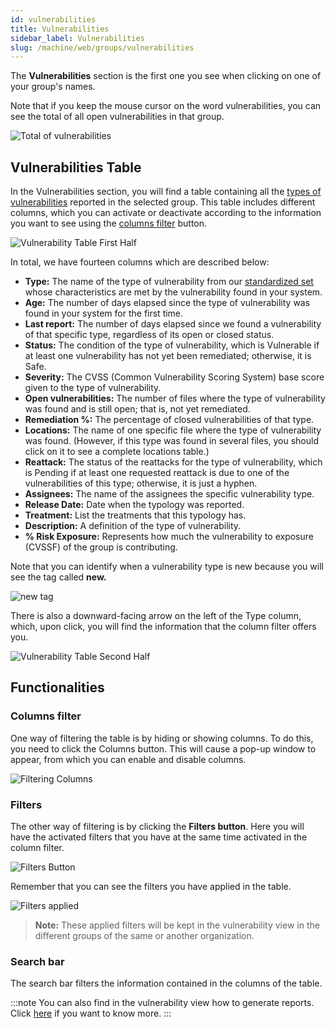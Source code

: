 ```yaml
---
id: vulnerabilities
title: Vulnerabilities
sidebar_label: Vulnerabilities
slug: /machine/web/groups/vulnerabilities
---
```


The **Vulnerabilities** section is
the first one you see when clicking
on one of your group's names.

Note that if you keep the mouse cursor
on the word vulnerabilities,
you can see the total of all open vulnerabilities in that group.

![Total of vulnerabilities](https://res.cloudinary.com/fluid-attacks/image/upload/v1677560179/docs/web/groups/vulnerabilities/total.png)

## Vulnerabilities Table

In the Vulnerabilities section,
you will find a table containing
all the [types of vulnerabilities](/criteria/vulnerabilities/)
reported in the selected group.
This table includes different columns,
which you can activate or deactivate
according to the information you want
to see using the [columns filter](/machine/web/groups/vulnerabilities/#filtering-your-vulnerabilities-table)
button.

![Vulnerability Table First Half](https://res.cloudinary.com/fluid-attacks/image/upload/v1675162266/docs/web/groups/vulnerabilities/vulnerabilities.png)

In total,
we have fourteen columns which are
described below:

- **Type:** The name of the
  type of vulnerability from
  our [standardized set](/criteria/vulnerabilities/)
  whose characteristics are met by
  the vulnerability found in
  your system.
- **Age:** The number of days
  elapsed since the type of
  vulnerability was found in
  your system for the first
  time.
- **Last report:** The number
  of days elapsed since
  we found a vulnerability
  of that specific type,
  regardless of its open
  or closed status.
- **Status:** The condition of
  the type of vulnerability,
  which is Vulnerable if at least
  one vulnerability has not
  yet been remediated;
  otherwise,
  it is Safe.
- **Severity:** The CVSS
  (Common Vulnerability Scoring
  System) base score given to
  the type of vulnerability.
- **Open vulnerabilities:**
  The number of files where
  the type of vulnerability
  was found and is still
  open; that is,
  not yet remediated.
- **Remediation %:**
  The percentage of closed
  vulnerabilities of that type.
- **Locations:** The name of
  one specific file where the
  type of vulnerability was found.
  (However,
  if this type was found
  in several files,
  you should click on it
  to see a complete locations
  table.)
- **Reattack:** The status of
  the reattacks for the type
  of vulnerability,
  which is Pending if at least
  one requested reattack is
  due to one of the vulnerabilities
  of this type; otherwise,
  it is just a hyphen.
- **Assignees:**
  The name of the assignees the
  specific vulnerability type.
- **Release Date:**
  Date when the typology was reported.
- **Treatment:**
  List the treatments that this
  typology has.
- **Description:**
  A definition of the type of
  vulnerability.
- **% Risk Exposure:**
  Represents how much the vulnerability
  to exposure (CVSSF)
  of the group is contributing.

Note that you can identify when a vulnerability type is new
because you will see the tag called **new.**

![new tag](https://res.cloudinary.com/fluid-attacks/image/upload/v1677668727/docs/web/groups/vulnerabilities/newtag.png)

There is also a downward-facing
arrow on the left of the Type column,
which,
upon click,
you will find the information that
the column filter offers you.

![Vulnerability Table Second Half](https://res.cloudinary.com/fluid-attacks/image/upload/v1675162531/docs/web/groups/vulnerabilities/down_row.png)

## Functionalities

### Columns filter

One way of filtering the
table is by hiding or
showing columns.
To do this,
you need to click the
Columns button.
This will cause a pop-up
window to appear,
from which you can enable
and disable columns.

![Filtering Columns](https://res.cloudinary.com/fluid-attacks/image/upload/v1673907259/docs/web/groups/vulnerabilities/columns_filter.png)
### Filters

The other way of filtering is
by clicking the **Filters button**.
Here you will have the activated
filters that you have at the same
time activated in the column filter.

![Filters Button](https://res.cloudinary.com/fluid-attacks/image/upload/v1675162726/docs/web/groups/vulnerabilities/filters.png)

Remember that you can see the filters you
have applied in the table.

![Filters applied](https://res.cloudinary.com/fluid-attacks/image/upload/v1675164134/docs/web/groups/vulnerabilities/filters_aplied.png)

> **Note:** These applied filters will be
> kept in the vulnerability view in the
> different groups of the same or another organization.

### Search bar

The search bar filters the information
contained in the columns of the table.

:::note
You can also find in the vulnerability
view how to generate reports.
Click [here](/machine/web/groups/reports)
if you want to know more.
:::
